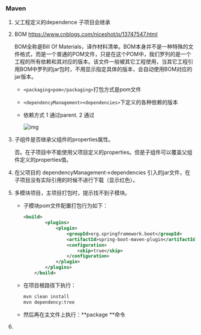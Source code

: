 ### Maven

1. 父工程定义的dependence 子项目会继承

2. BOM https://www.cnblogs.com/niceshot/p/13747547.html

   BOM全称是Bill Of Materials，译作材料清单。BOM本身并不是一种特殊的文件格式，而是一个普通的POM文件，只是在这个POM中，我们罗列的是一个工程的所有依赖和其对应的版本。该文件一般被其它工程使用，当其它工程引用BOM中罗列的jar包时，不用显示指定具体的版本，会自动使用BOM对应的jar版本。

   - `<packaging>pom</packaging>`打包方式是pom文件

   - `<dependencyManagement><dependencies>`下定义的各种依赖的版本

   - 依赖方式 1 通过parent. 2 通过<dependencyManagement>

     ![img](https://img2020.cnblogs.com/blog/2007268/202009/2007268-20200928234252655-2111778534.png)

3. 子组件是否继承父组件的properties属性。

   否。在子项目中不能使用父项目定义的properties。但是子组件可以覆盖父组件定义的properties值。

4. 在父项目的 dependencyManagement->dependencies 引入的jar文件，在子项目没有实际引用的时候不进行下载（显示红色）。

5. 多模块项目，主项目打包时，提示找不到子模块。

   * 子模块pom文件配置打包行为如下：

     ```xml
     <build>
             <plugins>
                 <plugin>
                     <groupId>org.springframework.boot</groupId>
                     <artifactId>spring-boot-maven-plugin</artifactId>
                     <configuration>
                         <skip>true</skip>
                     </configuration>
                 </plugin>
             </plugins>
         </build>
     ```

   * 在项目根路径下执行：

     ```bash
     mvn clean install
     mvn dependency:tree
     ```

   * 然后再在主文件上执行：**package **命令

6. 

